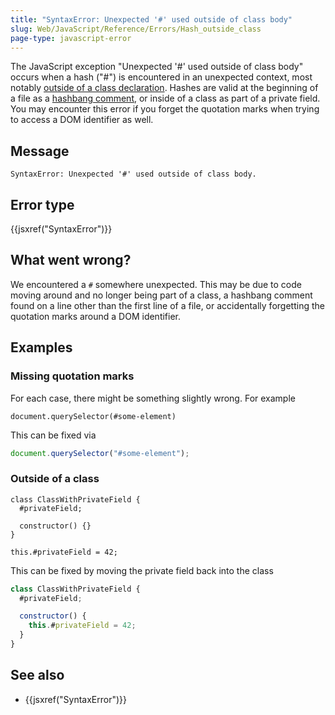 ```yaml
---
title: "SyntaxError: Unexpected '#' used outside of class body"
slug: Web/JavaScript/Reference/Errors/Hash_outside_class
page-type: javascript-error
---
```




The JavaScript exception "Unexpected '#' used outside of class body" occurs when a hash
("#") is encountered in an unexpected context, most notably
[outside of a class declaration](/Web/JavaScript/Reference/Classes/Private_properties).
Hashes are valid at the beginning of a file as a [hashbang comment](/Web/JavaScript/Reference/Lexical_grammar),
or inside of a class as part of a private field. You may encounter this error if you forget
the quotation marks when trying to access a DOM identifier as well.

## Message

```plain
SyntaxError: Unexpected '#' used outside of class body.
```

## Error type

{{jsxref("SyntaxError")}}

## What went wrong?

We encountered a `#` somewhere unexpected. This may be due to code moving around and no
longer being part of a class, a hashbang comment found on a line other than the first
line of a file, or accidentally forgetting the quotation marks around a DOM identifier.

## Examples

### Missing quotation marks

For each case, there might be something slightly wrong. For example

```js-nolint example-bad
document.querySelector(#some-element)
```

This can be fixed via

```js example-good
document.querySelector("#some-element");
```

### Outside of a class

```js-nolint example-bad
class ClassWithPrivateField {
  #privateField;

  constructor() {}
}

this.#privateField = 42;
```

This can be fixed by moving the private field back into the class

```js example-good
class ClassWithPrivateField {
  #privateField;

  constructor() {
    this.#privateField = 42;
  }
}
```

## See also

- {{jsxref("SyntaxError")}}
